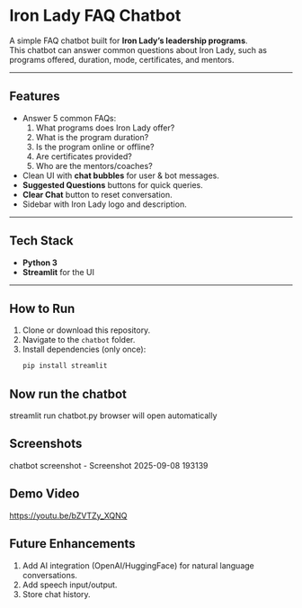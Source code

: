 #  Iron Lady FAQ Chatbot

A simple FAQ chatbot built for **Iron Lady’s leadership programs**.  
This chatbot can answer common questions about Iron Lady, such as programs offered, duration, mode, certificates, and mentors.  

---

##  Features
- Answer 5 common FAQs:
  1. What programs does Iron Lady offer?
  2. What is the program duration?
  3. Is the program online or offline?
  4. Are certificates provided?
  5. Who are the mentors/coaches?
- Clean UI with **chat bubbles** for user & bot messages.  
- **Suggested Questions** buttons for quick queries.  
- **Clear Chat** button to reset conversation.  
- Sidebar with Iron Lady logo and description.  

---

##  Tech Stack
- **Python 3**
- **Streamlit** for the UI  

---

##  How to Run
1. Clone or download this repository.  
2. Navigate to the `chatbot` folder.  
3. Install dependencies (only once):  
   ```bash
   pip install streamlit
## Now run the chatbot
   streamlit run chatbot.py
   browser will open automatically

## Screenshots
   chatbot screenshot - Screenshot 2025-09-08 193139
## Demo Video
   https://youtu.be/bZVTZy_XQNQ
## Future Enhancements
1. Add AI integration (OpenAI/HuggingFace) for natural language conversations.
2. Add speech input/output.
3. Store chat history. 